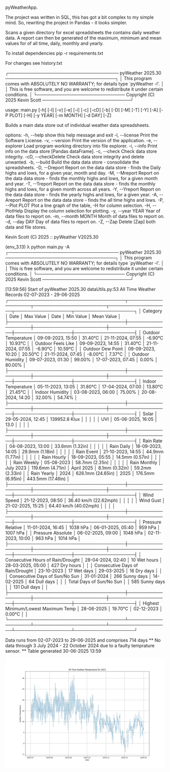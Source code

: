  pyWeatherApp.

The project was written in SQL, this has got a bit complex to my simple mind.
So, rewriting the project in Pandas - it looks simpler.

Scans a given directory for excel spreadsheets the contains daily weather data.
A report can then be generated of the maximum, minimum and mean values for of all time, daily, monthly and yearly.

To install dependencies pip -r requirements.txt

For changes see history.txt


┌─────────────────────────────────── pyWeather 2025.30 ───────────────────────────────────┐
│ This program comes with ABSOLUTELY NO WARRANTY; for details type `pyWeather -l'.        │
│ This is free software, and you are welcome to redistribute it under certain conditions. │
└──────────────────────────── Copyright (C) 2025  Kevin Scott ────────────────────────────┘

usage: main.py [-h] [-l] [-v] [-e] [-i] [-c] [-cD] [-b] [-D] [-M] [-T] [-Y] [-A] [-P PLOT] [-H] [-y YEAR] [-m MONTH] [-d DAY] [-Z]

Builds a main data store out of individual weather data spreadsheets.

options:
  -h, --help          show this help message and exit
  -l, --license       Print the Software License.
  -v, --version       Print the version of the application.
  -e, --explorer      Load program working directory into file explorer.
  -i, --info          Print info on the data store [Pandas dataFrame].
  -c, --check         Check data store integrity.
  -cD, --checkDelete  Check data store integrity and delete unwanted.
  -b, --build         Build the data data store - consolidate the spreadsheets.
  -D, --Dreport       Report on the data data store - finds the Daily highs and lows, for a given year, month and day.
  -M, --Mreport       Report on the data data store - finds the monthly highs and lows, for a given month and year.
  -T, --Treport       Report on the data data store - finds the monthly highs and lows, for a given month across all years.
  -Y, --Yreport       Report on the data data store - finds the yearly highs and lows, for a given year.
  -A, --Areport       Report on the data data store - finds the all time highs and lows.
  -P, --Plot PLOT     Plot a line graph of the table, -H for column selection.
  -H, --PlotHelp      Display the column selection for plotting.
  -y, --year YEAR     Year of data files to report on.
  -m, --month MONTH   Month of data files to report on.
  -d, --day DAY       Day of data files to report on.
  -Z, --Zap           Delete [Zap] both data and file stores.

 Kevin Scott (C) 2025 :: pyWeather V2025.30

 
 (env_3.13) λ python main.py -A
┌─────────────────────────────────── pyWeather 2025.30 ───────────────────────────────────┐
│ This program comes with ABSOLUTELY NO WARRANTY; for details type `pyWeather -l'.        │
│ This is free software, and you are welcome to redistribute it under certain conditions. │
└──────────────────────────── Copyright (C) 2025  Kevin Scott ────────────────────────────┘

[13:59:56] Start of pyWeather 2025.30                                                                                                 dataUtils.py:53
                                               All Time Weather Records 02-07-2023 - 29-06-2025
┌─────────────────────────────────────┬───────────────────┬───────────────────────┬───────────────────┬──────────────────┬───────────────────┐
│                            Category │ Date              │ Max Value             │ Date              │ Min Value        │ Mean Value        │
├─────────────────────────────────────┼───────────────────┼───────────────────────┼───────────────────┼──────────────────┼───────────────────┤
│                 Outdoor Temperature │ 09-09-2023, 15:50 │ 31.40°C               │ 21-11-2024, 07:55 │ -6.90°C          │ 10.93°C           │
│                  Outdoor Feels Like │ 09-09-2023, 14:55 │ 31.40°C               │ 21-11-2024, 07:55 │ -6.90°C          │ 10.59°C           │
│                   Outdoor Dew Point │ 09-09-2023, 10:20 │ 20.50°C               │ 21-11-2024, 07:45 │ -8.00°C          │ 7.37°C            │
│                    Outdoor Humidity │ 09-07-2023, 01:30 │ 99.00%                │ 17-07-2023, 07:45 │ 0.00%            │ 80.00%            │
├─────────────────────────────────────┼───────────────────┼───────────────────────┼───────────────────┼──────────────────┼───────────────────┤
│                  Indoor Temperature │ 05-11-2023, 13:05 │ 31.80°C               │ 17-04-2024, 07:00 │ 13.80°C          │ 21.45°C           │
│                     Indoor Humidity │ 03-08-2023, 06:00 │ 75.00%                │ 20-08-2024, 14:20 │ 32.00%           │ 54.74%            │
├─────────────────────────────────────┼───────────────────┼───────────────────────┼───────────────────┼──────────────────┼───────────────────┤
│                               Solar │ 29-05-2024, 12:45 │ 139952.8 Klux         │                   │                  │                   │
│                                 UVI │ 05-06-2025, 16:05 │ 13.0                  │                   │                  │                   │
├─────────────────────────────────────┼───────────────────┼───────────────────────┼───────────────────┼──────────────────┼───────────────────┤
│                           Rain Rate │ 04-08-2023, 13:00 │  33.6mm (1.32in)      │                   │                  │                   │
│                          Rain Daily │ 18-09-2023, 14:05 │  29.9mm (1.18in)      │                   │                  │                   │
│                          Rain Event │ 21-10-2023, 14:55 │  44.9mm (1.77in)      │                   │                  │                   │
│                         Rain Hourly │ 18-09-2023, 05:55 │  14.5mm (0.57in)      │                   │                  │                   │
│                         Rain Weekly │ 05-08-2023        │  58.7mm (2.31in)      │                   │                  │                   │
│                        Rain Monthly │ July 2023         │ 119.6mm (4.71in)      │ April 2025        │   8.1mm (0.32in) │  59.2mm (2.33in)  │
│                         Rain Yearly │ 2024              │ 626.1mm (24.65in)     │ 2025              │ 176.5mm (6.95in) │ 443.5mm (17.46in) │
├─────────────────────────────────────┼───────────────────┼───────────────────────┼───────────────────┼──────────────────┼───────────────────┤
│                          Wind Speed │ 21-12-2023, 08:50 │ 36.40 km/h (22.62mph) │                   │                  │                   │
│                           Wind Gust │ 21-02-2025, 15:25 │ 64.40 km/h (40.02mph) │                   │                  │                   │
├─────────────────────────────────────┼───────────────────┼───────────────────────┼───────────────────┼──────────────────┼───────────────────┤
│                   Pressure Relative │ 11-01-2024, 16:45 │ 1038 hPa              │ 06-01-2025, 05:40 │  959 hPa         │ 1007 hPa          │
│                   Pressure Absolute │ 06-02-2025, 09:00 │ 1048 hPa              │ 02-11-2023, 10:00 │  963 hPa         │ 1014 hPa          │
├─────────────────────────────────────┼───────────────────┼───────────────────────┼───────────────────┼──────────────────┼───────────────────┤
│   Consecutive Hours of Rain/Drought │ 28-04-2024, 02:40 │   10 Wet hours        │ 28-03-2025, 05:00 │  427 Dry hours   │                   │
│    Consecutive Days of Rain/Drought │ 23-10-2023        │   17 Wet days         │ 29-03-2025        │   16 Dry days    │                   │
│      Consecutive Days of Sun/No Sun │ 31-01-2024        │  266 Sunny days       │ 14-02-2025        │   64 Dull days   │                   │
│            Total Days of Sun/No Sun │                   │  585 Sunny days       │                   │  131 Dull days   │                   │
├─────────────────────────────────────┼───────────────────┼───────────────────────┼───────────────────┼──────────────────┼───────────────────┤
│ Highest Minimum/Lowest Maximum Temp │ 28-06-2025        │ 19.70°C               │ 02-12-2023        │ 0.00°C           │                   │
└─────────────────────────────────────┴───────────────────┴───────────────────────┴───────────────────┴──────────────────┴───────────────────┘

 Data runs from 02-07-2023 to 29-06-2025 and comprises 714 days
** No data through 3 July 2024 - 22 October 2024 due to a faulty temprature sensor. **
Table generated 30-06-2025  13:59


![](resources/Tempratures_2023.jpg)

